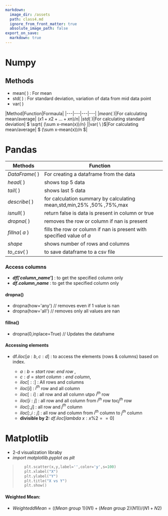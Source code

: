 ```yaml
---
markdown:
  image_dir: /assets
  path: class4.md
  ignore_from_front_matter: true
  absolute_image_path: false
export_on_save:
  markdown: true
---
```


# Numpy

## Methods

+ mean( ) : For mean
+ std( ) : For standard deviation, variation of data from mid data point
+ var( )

|Method|Function|Formaula|
|---|---|---|---|
|$mean( \ )$|For calculating mean/average| $(x1+x2+...+xn)/n$|
|$std( \ )$|For calculating standard deviation| $ \sqrt{ (\sum x-mean(x))/n} $|
|$var( \ )$|For calculating mean/average| $ (\sum x-mean(x))/n $|

# Pandas

  
|Methods|Function||
|--|--|--|
|$DataFrame(\ )$| For creating a dataframe from the data||
|$head(\ )$| shows top 5 data ||
|$tail(\ )$| shows last 5 data||
|$describe(\ )$| for calculation summary by calculating mean,std,min,25% ,50% ,75%,max||
|$isnull(\ )$|return false is data is present in column or true||
|$dropna(\ )$|removes the row or column if nan is present ||
|$fillna(\ a\  )$|fills the row or column if nan is present with specified value of $a$ ||
|$shape$| shows number of rows and columns||
|$to\_csv(\ )$| to save dataframe to a csv file||

### Access columns

+ **$df['column\_name']$**   : to get the specified column only
+ **$df.column\_name$**      : to get the specified column only

#### dropna()

+ dropna(how='any')  // removes even if 1 value is nan
+ dropna(how='all')  // removes only all values are nan

#### fillna()

+ dropna(0,inplace=True) // Updates the dataframe


#### Accessing elements

+ df.$iloc[a:b,c:d]$ : to access the elements (rows & columns) based on index.
  
  + $a:b=start\ row:\ end \ row$ ,
  + $c:d=start\ column:end\ column$,
  + $iloc[::]$ : All rows and columns
  + $iloc[i]$ : $i^{th}$ row and all column
  + $iloc[:i]$ :  all row and all column  utpo $i^{th}$ row
  + $iloc[i:j]$ :  all row and all column  from $i^{th}$ row toc$j^{th}$ row
  + $iloc[:,j]$ :  all row and $j^{th}$ column
  + $iloc[:,i:j]$ :  all row and  column  from $i^{th}$ column to $j^{th}$ column
  + **divisible by 2:**  $df.iloc[lambda\  x:x\%2==0]$

# Matplotlib

+ 2-d visualization libraby
+ $import \ matplotlib.pyplot\ as\ plt$
  
>   ```python
>      plt.scatter(x,y,label='',color='y',s=100)
>      plt.xlabel("X")
>      plt.ylabel("Y")
>      plt.title("X vs Y")
>      plt.show() 
>   ```

#### Weighted Mean:

+ $Weightedd Mean  = ((Mean\ group \ 1)(N1) + (Mean\ group \ 2)(N1))/(N1+N2)$